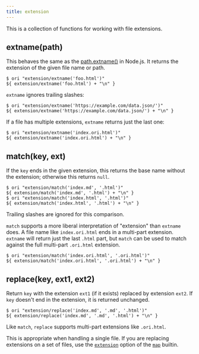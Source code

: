 ```yaml
---
title: extension
---
```


This is a collection of functions for working with file extensions.

## extname(path)

This behaves the same as the [path.extname()](https://nodejs.org/api/path.html#pathextnamepath) in Node.js. It returns the extension of the given file name or path.

```console
$ ori "extension/extname('foo.html')"
${ extension/extname('foo.html') + "\n" }
```

`extname` ignores trailing slashes:

```console
$ ori "extension/extname('https://example.com/data.json/')"
${ extension/extname('https://example.com/data.json/') + "\n" }
```

If a file has multiple extensions, `extname` returns just the last one:

```console
$ ori "extension/extname('index.ori.html')"
${ extension/extname('index.ori.html') + "\n" }
```

## match(key, ext)

If the `key` ends in the given extension, this returns the base name without the extension; otherwise this returns `null`.

```console
$ ori "extension/match('index.md', '.html')"
${ extension/match('index.md', '.html') + "\n" }
$ ori "extension/match('index.html', '.html')"
${ extension/match('index.html', '.html') + "\n" }
```

Trailing slashes are ignored for this comparison.

`match` supports a more liberal interpretation of "extension" than `extname` does. A file name like `index.ori.html` ends in a multi-part extension. `extname` will return just the last `.html` part, but `match` can be used to match against the full multi-part `.ori.html` extension.

```console
$ ori "extension/match('index.ori.html', '.ori.html')"
${ extension/match('index.ori.html', '.ori.html') + "\n" }
```

## replace(key, ext1, ext2)

Return `key` with the extension `ext1` (if it exists) replaced by extension `ext2`. If `key` doesn't end in the extension, it is returned unchanged.

```console
$ ori "extension/replace('index.md', '.md', '.html')"
${ extension/replace('index.md', '.md', '.html') + "\n" }
```

Like `match`, `replace` supports multi-part extensions like `.ori.html`.

This is appropriate when handling a single file. If you are replacing extensions on a set of files, use the [`extension`](/builtins/tree/map.html#transforming-extensions) option of the [`map`](/builtins/tree/map.html) builtin.
